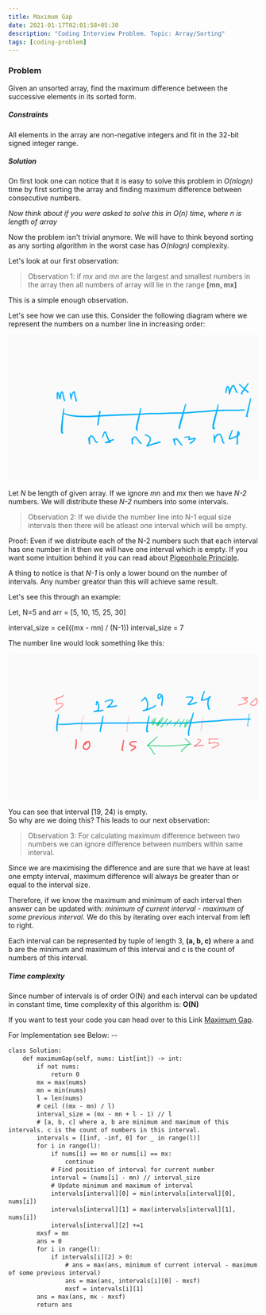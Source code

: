 ```yaml
---
title: Maximum Gap
date: 2021-01-17T02:01:58+05:30
description: "Coding Interview Problem. Topic: Array/Sorting"
tags: [coding-problem]
---
```


### Problem

Given an unsorted array, find the maximum difference between the successive elements in its sorted form.

##### Constraints

All elements in the array are non-negative integers and fit in the 32-bit signed integer range.

##### Solution

On first look one can notice that it is easy to solve this problem in _O(nlogn)_ time by first sorting the array and finding maximum difference between consecutive numbers.

_Now think about if you were asked to solve this in O(n) time, where n is length of array_

Now the problem isn't trivial anymore. We will have to think beyond sorting as any sorting algorithm in the worst case has _O(nlogn)_ complexity.

Let's look at our first observation:

> Observation 1: if _mx_ and _mn_ are the largest and smallest numbers in the array then all numbers of array will lie in the range **[mn, mx]**

This is a simple enough observation.

Let's see how we can use this. Consider the following diagram where we represent the numbers on a number line in increasing order:

![Image](/static/1.png)

Let _N_ be length of given array. If we ignore _mn_ and _mx_ then we have _N-2_ numbers. We will distribute these _N-2_ numbers into some intervals.

> Observation 2: If we divide the number line into N-1 equal size intervals then there will be atleast one interval which will be empty.

Proof: Even if we distribute each of the N-2 numbers such that each interval has one number in it then we will have one interval which is empty. If you want some intuition behind it you can read about [Pigeonhole Principle](https://en.wikipedia.org/wiki/Pigeonhole_principle).

A thing to notice is that _N-1_ is only a lower bound on the number of intervals. Any number greator than this will achieve same result.

Let's see this through an example:

Let, N=5 and arr = [5, 10, 15, 25, 30]

interval_size = ceil((mx - mn) / (N-1))
interval_size = 7

The number line would look something like this:

![Image](/static/2.png)

You can see that interval [19, 24) is empty.  
So why are we doing this? This leads to our next observation:

> Observation 3: For calculating maximum difference between two numbers we can ignore difference between numbers within same interval.

Since we are maximising the difference and are sure that we have at least one empty interval, maximum difference will always be greater than or equal to the interval size.

Therefore, if we know the maximum and minimum of each interval then answer can be updated with: _minimum of current interval - maximum of some previous interval_. We do this by iterating over each interval from left to right.

Each interval can be represented by tuple of length 3, **(a, b, c)** where a and b are the minimum and maximum of this interval and c is the count of numbers of this interval.

##### Time complexity

Since number of intervals is of order O(N) and each interval can be updated in constant time, time complexity of this algorithm is: **O(N)**

If you want to test your code you can head over to this Link [Maximum Gap](https://leetcode.com/problems/maximum-gap/).

For Implementation see Below: --

```
class Solution:
    def maximumGap(self, nums: List[int]) -> int:
        if not nums:
            return 0
        mx = max(nums)
        mn = min(nums)
        l = len(nums)
        # ceil ((mx - mn) / l)
        interval_size = (mx - mn + l - 1) // l
        # [a, b, c] where a, b are minimum and maximum of this intervals. c is the count of numbers in this interval.
        intervals = [[inf, -inf, 0] for _ in range(l)]
        for i in range(l):
            if nums[i] == mn or nums[i] == mx:
                continue
            # Find position of interval for current number
            interval = (nums[i] - mn) // interval_size
            # Update minimum and maximum of interval
            intervals[interval][0] = min(intervals[interval][0], nums[i])
            intervals[interval][1] = max(intervals[interval][1], nums[i])
            intervals[interval][2] +=1
        mxsf = mn
        ans = 0
        for i in range(l):
            if intervals[i][2] > 0:
                # ans = max(ans, minimum of current interval - maximum of some previous interval)
                ans = max(ans, intervals[i][0] - mxsf)
                mxsf = intervals[i][1]
        ans = max(ans, mx - mxsf)
        return ans
```
